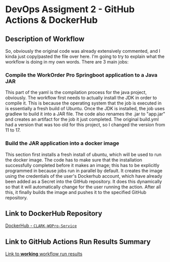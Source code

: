 # DevOps Assigment 2 - GitHub Actions & DockerHub

## Description of Workflow

So, obviously the original code was already extensively commented, and I kinda just copy/pasted the file over here. I'm going to try to explain what the workflow is doing in my own words. There are 3 main jobs:

### Compile the WorkOrder Pro Springboot application to a Java JAR
This part of the yaml is the compilation process for the java project, obviously. The workflow first needs to actually install the JDK in order to compile it. This is because the operating system that the job is executed in is essentially a fresh build of Ubuntu. Once the JDK is installed, the job uses gradlew to build it into a JAR file. The code also renames the .jar to "app.jar" and creates an artifact for the job it just completed. The original build.yml had a version that was too old for this project, so I changed the version from 11 to 17.

### Build the JAR application into a docker image
This section first installs a fresh install of ubuntu, which will be used to run the docker image. The code has to make sure that the installation successfully completed before it makes an image; this has to be explicitly programmed in because jobs run in parallel by default. It creates the image using the credentials of the user's Dockerhub account, which have already been added as a Secret into the GitHub repository. It does this dynamically so that it will automatically change for the user running the action. After all this, it finally builds the image and pushes it to the specified GitHub repository.

## Link to DockerHub Repository
[DockerHub - `CLARK-WOPro-Service`](https://github.com/WSU-kduncan/devops-assignment-2-3-KibiLydi)

## Link to GitHub Actions Run Results Summary
[Link to **working** workflow run results](https://github.com/WSU-kduncan/devops-assignment-2-3-KibiLydi/actions/runs/11654488394)
